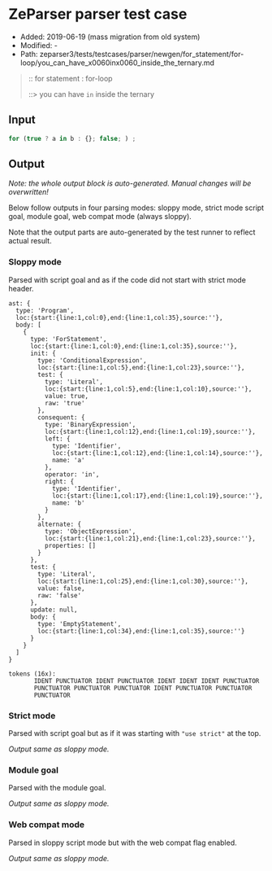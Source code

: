 # ZeParser parser test case

- Added: 2019-06-19 (mass migration from old system)
- Modified: -
- Path: zeparser3/tests/testcases/parser/newgen/for_statement/for-loop/you_can_have_x0060inx0060_inside_the_ternary.md

> :: for statement : for-loop
>
> ::> you can have `in` inside the ternary

## Input

`````js
for (true ? a in b : {}; false; ) ;
`````

## Output

_Note: the whole output block is auto-generated. Manual changes will be overwritten!_

Below follow outputs in four parsing modes: sloppy mode, strict mode script goal, module goal, web compat mode (always sloppy).

Note that the output parts are auto-generated by the test runner to reflect actual result.

### Sloppy mode

Parsed with script goal and as if the code did not start with strict mode header.

`````
ast: {
  type: 'Program',
  loc:{start:{line:1,col:0},end:{line:1,col:35},source:''},
  body: [
    {
      type: 'ForStatement',
      loc:{start:{line:1,col:0},end:{line:1,col:35},source:''},
      init: {
        type: 'ConditionalExpression',
        loc:{start:{line:1,col:5},end:{line:1,col:23},source:''},
        test: {
          type: 'Literal',
          loc:{start:{line:1,col:5},end:{line:1,col:10},source:''},
          value: true,
          raw: 'true'
        },
        consequent: {
          type: 'BinaryExpression',
          loc:{start:{line:1,col:12},end:{line:1,col:19},source:''},
          left: {
            type: 'Identifier',
            loc:{start:{line:1,col:12},end:{line:1,col:14},source:''},
            name: 'a'
          },
          operator: 'in',
          right: {
            type: 'Identifier',
            loc:{start:{line:1,col:17},end:{line:1,col:19},source:''},
            name: 'b'
          }
        },
        alternate: {
          type: 'ObjectExpression',
          loc:{start:{line:1,col:21},end:{line:1,col:23},source:''},
          properties: []
        }
      },
      test: {
        type: 'Literal',
        loc:{start:{line:1,col:25},end:{line:1,col:30},source:''},
        value: false,
        raw: 'false'
      },
      update: null,
      body: {
        type: 'EmptyStatement',
        loc:{start:{line:1,col:34},end:{line:1,col:35},source:''}
      }
    }
  ]
}

tokens (16x):
       IDENT PUNCTUATOR IDENT PUNCTUATOR IDENT IDENT IDENT PUNCTUATOR
       PUNCTUATOR PUNCTUATOR PUNCTUATOR IDENT PUNCTUATOR PUNCTUATOR
       PUNCTUATOR
`````

### Strict mode

Parsed with script goal but as if it was starting with `"use strict"` at the top.

_Output same as sloppy mode._

### Module goal

Parsed with the module goal.

_Output same as sloppy mode._

### Web compat mode

Parsed in sloppy script mode but with the web compat flag enabled.

_Output same as sloppy mode._
